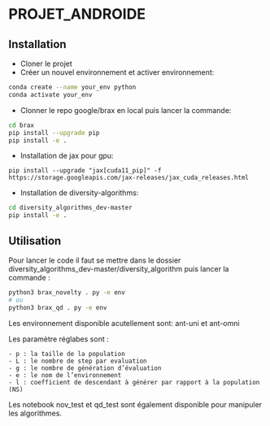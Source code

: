 # PROJET_ANDROIDE

## Installation
- Cloner le projet
- Créer un nouvel environnement et activer environnement:
```sh
conda create --name your_env python
conda activate your_env
```
- Clonner le repo google/brax en local puis lancer la commande:
```sh
cd brax
pip install --upgrade pip
pip install -e .
```
- Installation de jax pour gpu:
```
pip install --upgrade "jax[cuda11_pip]" -f https://storage.googleapis.com/jax-releases/jax_cuda_releases.html
```
- Installation de diversity-algorithms:
```sh
cd diversity_algorithms_dev-master
pip install -e . 
```

## Utilisation
Pour lancer le code il faut se mettre dans le dossier diversity_algorithms_dev-master/diversity_algorithm puis lancer la commande :
```sh
python3 brax_novelty . py -e env
# ou
python3 brax_qd . py -e env
```

Les environnement disponible acutellement sont: ant-uni et ant-omni

Les paramètre réglabes sont :

    - p : la taille de la population
    - L : le nombre de step par evaluation
    - g : le nombre de génération d’évaluation
    - e : le nom de l’environnement
    - l : coefficient de descendant à générer par rapport à la population (NS)

Les notebook nov_test et qd_test sont également disponible pour manipuler les algorithmes.